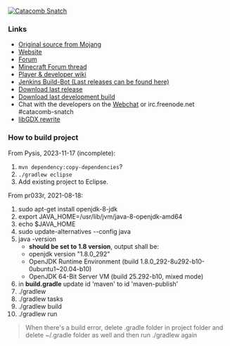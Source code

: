 [![Catacomb Snatch](http://i.imgur.com/uSFJF.png)](https://catacombsnatch.net)

### Links

* [Original source from Mojang](http://assets.mojang.com/mojam/CatacombSnatch_src.zip)
* [Website](http://catacombsnatch.net/)
* [Forum](http://forum.catacombsnatch.net/)
* [Minecraft Forum thread](http://www.minecraftforum.net/topic/1046349-the-catacomb-snatch-project-github)
* [Player & developer wiki](https://github.com/Maescool/Catacomb-Snatch/wiki)
* [Jenkins Build-Bot (Last releases can be found here)](http://ci.catacombsnatch.net/)
* [Download last release](http://ci.catacombsnatch.net/job/Catacomb-Snatch/lastSuccessfulBuild/artifact/build/libs/Catacomb-Snatch-1.1.0-BETA.jar)
* [Download last development build](http://ci.catacombsnatch.net/job/Catacomb-Snatch-Dev/lastSuccessfulBuild/artifact/build/libs/Catacomb-Snatch-1.1.1-SNAPSHOT.jar)
* Chat with the developers on the [Webchat](http://webchat.freenode.net/?channels=catacomb-snatch) or irc.freenode.net #catacomb-snatch
* [libGDX rewrite](https://github.com/Catacomb-Snatch/Catacomb-Snatch)

### How to build project

From Pysis, 2023-11-17 (incomplete):
1. `mvn dependency:copy-dependencies`?
2. `./gradlew eclipse`
3. Add existing project to Eclipse.

From pr033r, 2021-08-18:
1. sudo apt-get install openjdk-8-jdk
2. export JAVA_HOME=/usr/lib/jvm/java-8-openjdk-amd64
3. echo $JAVA_HOME
4. sudo update-alternatives --config java
5. java -version
	- **should be set to 1.8 version**, output shall be:
	- openjdk version "1.8.0_292"
	- OpenJDK Runtime Environment (build 1.8.0_292-8u292-b10-0ubuntu1~20.04-b10)
	- OpenJDK 64-Bit Server VM (build 25.292-b10, mixed mode)
6. in **build.gradle** update id 'maven' to id 'maven-publish'
7. ./gradlew
8. ./gradlew tasks
9. ./gradlew build
10. ./gradlew run

> When there's a build error, delete .gradle folder in project folder and delete ~/.gradle folder as well and then run ./gradlew again
